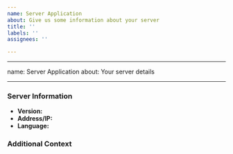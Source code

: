 ```yaml
---
name: Server Application
about: Give us some information about your server
title: ''
labels: ''
assignees: ''

---
```


---
name: Server Application
about: Your server details

---
### Server Information
* **Version:** <!-- /supported versions -->
* **Address/IP:** <!-- /server IP -->
* **Language:** <!-- /language -->

### Additional Context
<!--- Anything you'd like to add? This can be left empty. --->
